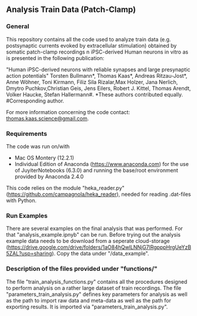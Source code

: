 ## Analysis Train Data (Patch-Clamp)

### General
This repository contains all the code used to analyze train data (e.g. postsynaptic currents evoked by extracellular stimulation) obtained by somatic patch-clamp recordings n iPSC-derived Human neurons in vitro as is presented in the following publication: 

"Human iPSC-derived neurons with reliable synapses and large presynaptic action potentials" Torsten Bullmann*, Thomas Kaas*, Andreas Ritzau-Jost*, Anne Wöhner, Toni Kirmann, Filiz Sila Rizalar,Max Holzer, Jana Nerlich, Dmytro Puchkov,Christian Geis, Jens Eilers, Robert J. Kittel, Thomas Arendt, Volker Haucke, Stefan Hallermann#. *These authors contributed equally. #Corresponding author.

For more information concerning the code contact: thomas.kaas.science@gmail.com.

### Requirements
The code was run on/with 
- Mac OS Montery (12.2.1)
- Individual Edition of Anaconda (https://www.anaconda.com) for the use of JuyiterNotebooks (6.3.0) and running the base/root environment provided by Anaconda 2.4.0

This code relies on the module "heka_reader.py" (https://github.com/campagnola/heka_reader), needed for reading .dat-files with Python.

### Run Examples
There are several examples on the final analysis that was performed. For that "analysis_example.ipnyb" can be run. 
Before trying out the analysis example data needs to be download from a seperate cloud-storage (https://drive.google.com/drive/folders/1aO84hQwlLNNjG7lRgpppHrgUeYzB5ZAL?usp=sharing). Copy the data under "/data_example". 

### Description of the files provided under "functions/"
The file "train_analysis_functions.py" contains all the procedures designed to perform analysis on a rather large dataset of train recordings.
The file "parameters_train_analysis.py" defines key parameters for analysis as well as the path to import raw data and meta-data as well as the path for exporting results. It is imported via "parameters_train_analysis.py". 

